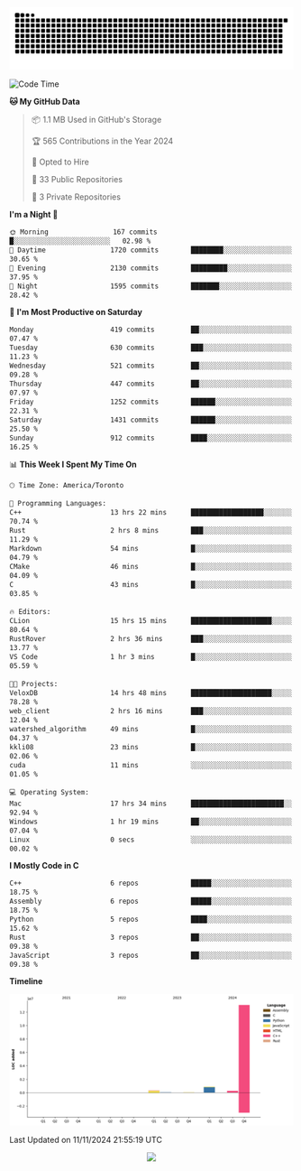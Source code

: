 <picture>
  <source media="(prefers-color-scheme: dark)" srcset="https://raw.githubusercontent.com/kkli08/kkli08/output/github-contribution-grid-snake-dark.svg">
  <source media="(prefers-color-scheme: light)" srcset="https://raw.githubusercontent.com/kkli08/kkli08/output/github-contribution-grid-snake.svg">
  <img alt="github contribution grid snake animation" src="https://raw.githubusercontent.com/kkli08/kkli08/output/github-contribution-grid-snake.svg">
</picture>


<!--START_SECTION:waka-->
![Code Time](http://img.shields.io/badge/Code%20Time-86%20hrs%202%20mins-blue)

**🐱 My GitHub Data** 

> 📦 1.1 MB Used in GitHub's Storage 
 > 
> 🏆 565 Contributions in the Year 2024
 > 
> 💼 Opted to Hire
 > 
> 📜 33 Public Repositories 
 > 
> 🔑 3 Private Repositories 
 > 
**I'm a Night 🦉** 

```text
🌞 Morning                167 commits         █░░░░░░░░░░░░░░░░░░░░░░░░   02.98 % 
🌆 Daytime                1720 commits        ████████░░░░░░░░░░░░░░░░░   30.65 % 
🌃 Evening                2130 commits        █████████░░░░░░░░░░░░░░░░   37.95 % 
🌙 Night                  1595 commits        ███████░░░░░░░░░░░░░░░░░░   28.42 % 
```
📅 **I'm Most Productive on Saturday** 

```text
Monday                   419 commits         ██░░░░░░░░░░░░░░░░░░░░░░░   07.47 % 
Tuesday                  630 commits         ███░░░░░░░░░░░░░░░░░░░░░░   11.23 % 
Wednesday                521 commits         ██░░░░░░░░░░░░░░░░░░░░░░░   09.28 % 
Thursday                 447 commits         ██░░░░░░░░░░░░░░░░░░░░░░░   07.97 % 
Friday                   1252 commits        ██████░░░░░░░░░░░░░░░░░░░   22.31 % 
Saturday                 1431 commits        ██████░░░░░░░░░░░░░░░░░░░   25.50 % 
Sunday                   912 commits         ████░░░░░░░░░░░░░░░░░░░░░   16.25 % 
```


📊 **This Week I Spent My Time On** 

```text
🕑︎ Time Zone: America/Toronto

💬 Programming Languages: 
C++                      13 hrs 22 mins      ██████████████████░░░░░░░   70.74 % 
Rust                     2 hrs 8 mins        ███░░░░░░░░░░░░░░░░░░░░░░   11.29 % 
Markdown                 54 mins             █░░░░░░░░░░░░░░░░░░░░░░░░   04.79 % 
CMake                    46 mins             █░░░░░░░░░░░░░░░░░░░░░░░░   04.09 % 
C                        43 mins             █░░░░░░░░░░░░░░░░░░░░░░░░   03.85 % 

🔥 Editors: 
CLion                    15 hrs 15 mins      ████████████████████░░░░░   80.64 % 
RustRover                2 hrs 36 mins       ███░░░░░░░░░░░░░░░░░░░░░░   13.77 % 
VS Code                  1 hr 3 mins         █░░░░░░░░░░░░░░░░░░░░░░░░   05.59 % 

🐱‍💻 Projects: 
VeloxDB                  14 hrs 48 mins      ████████████████████░░░░░   78.28 % 
web_client               2 hrs 16 mins       ███░░░░░░░░░░░░░░░░░░░░░░   12.04 % 
watershed_algorithm      49 mins             █░░░░░░░░░░░░░░░░░░░░░░░░   04.37 % 
kkli08                   23 mins             █░░░░░░░░░░░░░░░░░░░░░░░░   02.06 % 
cuda                     11 mins             ░░░░░░░░░░░░░░░░░░░░░░░░░   01.05 % 

💻 Operating System: 
Mac                      17 hrs 34 mins      ███████████████████████░░   92.94 % 
Windows                  1 hr 19 mins        ██░░░░░░░░░░░░░░░░░░░░░░░   07.04 % 
Linux                    0 secs              ░░░░░░░░░░░░░░░░░░░░░░░░░   00.02 % 
```

**I Mostly Code in C** 

```text
C++                      6 repos             █████░░░░░░░░░░░░░░░░░░░░   18.75 % 
Assembly                 6 repos             █████░░░░░░░░░░░░░░░░░░░░   18.75 % 
Python                   5 repos             ████░░░░░░░░░░░░░░░░░░░░░   15.62 % 
Rust                     3 repos             ██░░░░░░░░░░░░░░░░░░░░░░░   09.38 % 
JavaScript               3 repos             ██░░░░░░░░░░░░░░░░░░░░░░░   09.38 % 
```



**Timeline**

![Lines of Code chart](https://raw.githubusercontent.com/kkli08/kkli08/main/assets/bar_graph.png)


 Last Updated on 11/11/2024 21:55:19 UTC
<!--END_SECTION:waka-->


<div align="center">
    <img  src="https://github-readme-streak-stats.herokuapp.com/?user=kkli08&theme=cobalt" />
</div>

<br/>
<br/>
<br/>
